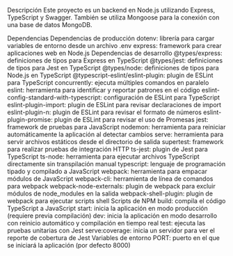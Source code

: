 Descripción
Este proyecto es un backend en Node.js utilizando Express, TypeScript y Swagger. También se utiliza Mongoose para la conexión con una base de datos MongoDB.

Dependencias
Dependencias de producción
dotenv: librería para cargar variables de entorno desde un archivo .env
express: framework para crear aplicaciones web en Node.js
Dependencias de desarrollo
@types/express: definiciones de tipos para Express en TypeScript
@types/jest: definiciones de tipos para Jest en TypeScript
@types/node: definiciones de tipos para Node.js en TypeScript
@typescript-eslint/eslint-plugin: plugin de ESLint para TypeScript
concurrently: ejecuta múltiples comandos en paralelo
eslint: herramienta para identificar y reportar patrones en el código
eslint-config-standard-with-typescript: configuración de ESLint para TypeScript
eslint-plugin-import: plugin de ESLint para revisar declaraciones de import
eslint-plugin-n: plugin de ESLint para revisar el formato de números
eslint-plugin-promise: plugin de ESLint para revisar el uso de Promesas
jest: framework de pruebas para JavaScript
nodemon: herramienta para reiniciar automáticamente la aplicación al detectar cambios
serve: herramienta para servir archivos estáticos desde el directorio de salida
supertest: framework para realizar pruebas de integración HTTP
ts-jest: plugin de Jest para TypeScript
ts-node: herramienta para ejecutar archivos TypeScript directamente sin transpilación manual
typescript: lenguaje de programación tipado y compilado a JavaScript
webpack: herramienta para empacar módulos de JavaScript
webpack-cli: herramienta de línea de comandos para webpack
webpack-node-externals: plugin de webpack para excluir módulos de node_modules en la salida
webpack-shell-plugin: plugin de webpack para ejecutar scripts shell
Scripts de NPM
build: compila el código TypeScript a JavaScript
start: inicia la aplicación en modo producción (requiere previa compilación)
dev: inicia la aplicación en modo desarrollo con reinicio automático y compilación en tiempo real
test: ejecuta las pruebas unitarias con Jest
serve:coverage: inicia un servidor para ver el reporte de cobertura de Jest
Variables de entorno
PORT: puerto en el que se iniciará la aplicación (por defecto 8000)
